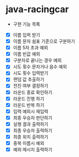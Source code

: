 # java-racingcar

- 구현 기능 목록
- [x] 이름 입력 받기
- [x] 이름 문자 쉼표 기준으로 구분하기
- [x] 이름 5자 초과 예외
- [x] 이름 빈값 예외
- [x] 구분자로 끝나는 경우 예외
- [x] 시도 횟수 문자거나 음수 예외
- [x] 시도 횟수 입력받기
- [x] 랜덤 값 추출하기
- [x] 전진 여부 결정하기
- [x] 라운드 종료 확인하기
- [x] 라운드 진행 하기
- [x] 라운드 반복 하기
- [x] 입력 예외시 재입력
- [x] 최종 우승자 판단하기
- [x] 실행 결과 출력하기
- [x] 최종 우승자 출력하기
- [x] 최종 위치 출력하기
- [x] 중복 이름시 예외
- [x] 예외 메시지 출력하기
